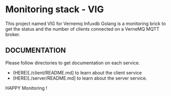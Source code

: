 # Monitoring stack - VIG 

This project named VIG for Vernemq Infuxdb Golang is a monitoring brick to get the status and the number of clients connected on a VerneMQ MQTT broker. 

## DOCUMENTATION 

Please follow directories to get documentation on each service. 

* (HERE)[./client/README.md] to learn about the client service 
* (HERE)[./server/README.md] to learn about the server service.

HAPPY Monitoring !